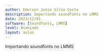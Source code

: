 ```yaml
---
author: Emerson Junio Silva Costa
description: Importando soundfonts no LMMS
date: 2023/12/01
software: [Soundfonts, LMMS]
level: Avançado
layout: aulas
---
```


Importando soundfonts no LMMS
